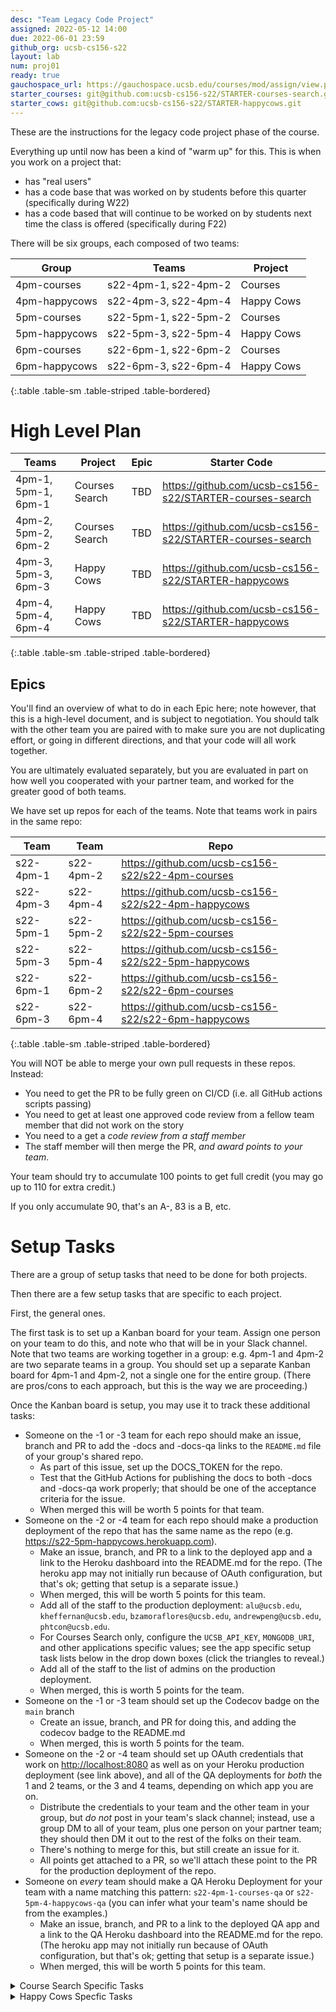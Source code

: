 ```yaml
---
desc: "Team Legacy Code Project"
assigned: 2022-05-12 14:00
due: 2022-06-01 23:59
github_org: ucsb-cs156-s22
layout: lab
num: proj01
ready: true
gauchospace_url: https://gauchospace.ucsb.edu/courses/mod/assign/view.php?id=2038491&forceview=1
starter_courses: git@github.com:ucsb-cs156-s22/STARTER-courses-search.git
starter_cows: git@github.com:ucsb-cs156-s22/STARTER-happycows.git
---
```


These are the instructions for the legacy code project phase of the course.

Everything up until now has been a kind of "warm up" for this.  This is when you work on a project that:
* has "real users" 
* has a code base that was worked on by students before this quarter (specifically during W22)
* has a code based that will continue to be worked on by students next time the class is offered (specifically during F22)

There will be six groups, each composed of two teams:

| Group | Teams | Project |
|-------|-------|---------|
| 4pm-courses   | s22-4pm-1, s22-4pm-2 | Courses    | 
| 4pm-happycows | s22-4pm-3, s22-4pm-4 | Happy Cows | 
| 5pm-courses   | s22-5pm-1, s22-5pm-2 | Courses    | 
| 5pm-happycows | s22-5pm-3, s22-5pm-4 | Happy Cows | 
| 6pm-courses   | s22-6pm-1, s22-6pm-2 | Courses    | 
| 6pm-happycows | s22-6pm-3, s22-6pm-4 | Happy Cows | 
{:.table .table-sm .table-striped .table-bordered}


# High Level Plan

| Teams | Project | Epic | Starter Code  |
|-------|---------|------|---------------|
| 4pm-1, 5pm-1, 6pm-1 | Courses Search | TBD | <https://github.com/ucsb-cs156-s22/STARTER-courses-search> |
| 4pm-2, 5pm-2, 6pm-2 | Courses Search | TBD | <https://github.com/ucsb-cs156-s22/STARTER-courses-search> |
| 4pm-3, 5pm-3, 6pm-3 | Happy Cows | TBD | <https://github.com/ucsb-cs156-s22/STARTER-happycows> |
| 4pm-4, 5pm-4, 6pm-4 | Happy Cows | TBD | <https://github.com/ucsb-cs156-s22/STARTER-happycows> |
{:.table .table-sm .table-striped .table-bordered}


## Epics

You'll find an overview of what to do in each Epic here; note however, that this is a high-level document, and is subject to
negotiation.  You should talk with the other team you are paired with to make sure you are not duplicating effort, or going in different directions, and that your code will all work together.

You are ultimately evaluated separately, but you are evaluated in part on how well you cooperated with your partner team, and worked for the greater good of both teams.

We have set up repos for each of the teams.  Note that teams work in pairs in the same repo:

| Team | Team | Repo |
|------|------|------|
| s22-4pm-1 | s22-4pm-2 | <https://github.com/ucsb-cs156-s22/s22-4pm-courses> |
| s22-4pm-3 | s22-4pm-4 | <https://github.com/ucsb-cs156-s22/s22-4pm-happycows> |
| s22-5pm-1 | s22-5pm-2 | <https://github.com/ucsb-cs156-s22/s22-5pm-courses> |
| s22-5pm-3 | s22-5pm-4 | <https://github.com/ucsb-cs156-s22/s22-5pm-happycows> |
| s22-6pm-1 | s22-6pm-2 | <https://github.com/ucsb-cs156-s22/s22-6pm-courses> |
| s22-6pm-3 | s22-6pm-4 | <https://github.com/ucsb-cs156-s22/s22-6pm-happycows> |
{:.table .table-sm .table-striped .table-bordered}

You will NOT be able to merge your own pull requests in these repos. Instead:
* You need to get the PR to be fully green on CI/CD (i.e. all GitHub actions scripts passing)
* You need to get at least one approved code review from a fellow team member that did not work on the story
* You need to a get a *code review from a staff member*
* The staff member will then merge the PR, *and award points to your team*.

Your team should try  to accumulate 100 points to get full credit (you may go up to 110 for extra credit.)

If you only accumulate 90, that's an A-, 83 is a B, etc.


# Setup Tasks

There are a group of setup tasks that need to be done for both projects.

Then there are a few setup tasks that are specific to each project.

First, the general ones.  

The first task is to set up a Kanban board for your team.  Assign one person on your team to do this, and note who that will be in your Slack channel. Note that two teams are working together in a group: e.g. 4pm-1 and 4pm-2 are two separate teams in a group.  You should set up a separate Kanban board for 4pm-1 and 4pm-2, not a single one for the entire group.  (There are pros/cons to each approach, but this is the way we are proceeding.)

Once the Kanban board is setup, you may use it to track these additional tasks:

* Someone on the -1 or -3 team for each repo should make an issue, branch and PR to add the -docs and -docs-qa links to the `README.md` file of your group's shared repo.   
  - As part of this issue, set up the DOCS_TOKEN for the repo.
  - Test that the GitHub Actions for publishing the docs to both -docs and -docs-qa work properly; that should be one of the
    acceptance criteria for the issue.
  - When merged this will be worth 5 points for that team.
* Someone on the -2 or -4 team for each repo should make a production deployment of the repo that has the same name as the repo (e.g. <https://s22-5pm-happycows.herokuapp.com>).   
  - Make an issue, branch, and PR to a link to the deployed app and a link to the Heroku dashboard into the README.md for the repo. (The heroku app may not initially run because of OAuth configuration, but that's ok; getting that setup is a separate issue.)
  - When merged, this will be worth 5 points for this team.
  - Add all of the staff to the production deployment: `alu@ucsb.edu`, `kheffernan@ucsb.edu`, `bzamoraflores@ucsb.edu`, `andrewpeng@ucsb.edu`, `phtcon@ucsb.edu`.
  - For Courses Search only, configure the `UCSB_API_KEY`, `MONGODB_URI`, and other applications specific values; see the
    app specific setup task lists below in the drop down boxes (click the triangles to reveal.)
  - Add all of the staff to the list of admins on the production deployment.
  - When merged, this is worth 5 points for the team.
* Someone on the -1 or -3 team should set up the Codecov badge on the `main` branch 
  - Create an issue, branch, and PR for doing this, and adding the codecov badge to the README.md
  - When merged, this is worth 5 points for the team.
* Someone on the -2 or -4 team should set up OAuth credentials that work on <http://localhost:8080> as well 
  as on your Heroku production deployment (see link above), and all of the QA deployments for *both* the 1 and 2 teams, or the 3 and 4 teams, depending on which app you are on.
  - Distribute the credentials to your team and the other team in your group, but *do not* post in your team's slack channel; instead, use a group DM to all of your team, plus one person on your partner team; they should then DM it out to the rest of the folks on their team.
  - There's nothing to merge for this, but still create an issue for it.
  - All points get attached to a PR, so we'll attach these point to the PR for the production deployment of the repo.
* Someone on *every* team should make a QA Heroku Deployment for your team with a name matching this pattern: `s22-4pm-1-courses-qa` or `s22-5pm-4-happycows-qa` (you can infer what your team's name should be from the examples.)
  - Make an issue, branch, and PR to a link to the deployed QA app and a link to the QA Heroku dashboard into the README.md for the repo. (The heroku app may not initially run because of OAuth configuration, but that's ok; getting that setup is a separate issue.)
  - When merged, this will be worth 5 points for this team.


<details>
<summary>
Course Search Specific Tasks
</summary>
  
For Courses Search, the `.env` file also needs a value for the URL of a MongoDB database.
  
Here's what the values look like when configured in Heroku:

![courses-search-env-values](https://user-images.githubusercontent.com/1119017/170117172-446c4269-e8d9-4151-bb52-b1ca0938c7ec.jpg)

The values for `UCSB_API_KEY` and `MONGODB_URL` were distributed on Slack; one person on your team received them from Prof. Conrad via Slack DM, and can share them with the rest of the team via Slack DM (please don't put them on the open channel.)

</details>


<details>
<summary>
Happy Cows Specfic Tasks
</summary>
  
For Happy Cows, there are currently no known project specific set up tasks, but if any arise, we'll post them here.
  
</details>

